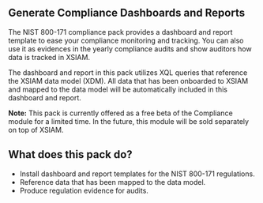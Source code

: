 ## **Generate Compliance Dashboards and Reports**
The NIST 800-171 compliance pack provides a dashboard and report template to ease your compliance monitoring and tracking. You can also use it as evidences in the yearly compliance audits and show auditors how data is tracked in XSIAM.

The dashboard and report in this pack utilizes XQL queries that reference the XSIAM data model (XDM). All data that has been onboarded to XSIAM and mapped to the data model will be automatically included in this dashboard and report.

**Note:** This pack is currently offered as a free beta of the Compliance module for a limited time. In the future, this module will be sold separately on top of XSIAM.

## **What does this pack do?**
- Install dashboard and report templates for the NIST 800-171 regulations.
- Reference data that has been mapped to the data model.
- Produce regulation evidence for audits.
